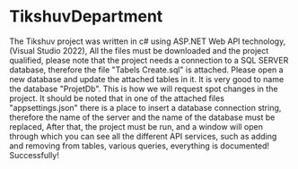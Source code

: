 # TikshuvDepartment
The Tikshuv project was written in c# using ASP.NET Web API technology, (Visual Studio 2022), All the files must be downloaded and the project qualified, please note that the project needs a connection to a SQL SERVER database, therefore the file "Tabels Create.sql" is attached. Please open a new database and update the attached tables in it. It is very good to name the database "ProjetDb". This is how we will request spot changes in the project. It should be noted that in one of the attached files "appsettings.json" there is a place to insert a database connection string, therefore the name of the server and the name of the database must be replaced, After that, the project must be run, and a window will open through which you can see all the different API services, such as adding and removing from tables, various queries, everything is documented! Successfully!

